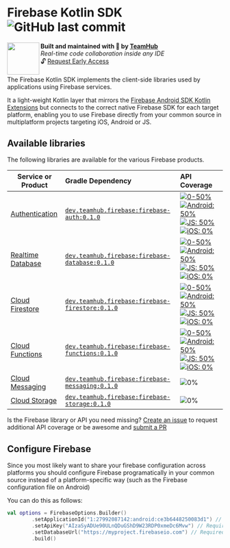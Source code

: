 <h1 align="left">Firebase Kotlin SDK <img alt="GitHub last commit" src="https://img.shields.io/github/last-commit/teamhubapp/firebase-kotlin-sdk?style=flat-square"></h1>
<img align="left" width="75px" src="https://avatars2.githubusercontent.com/u/42865805?s=200&v=4"> 
  <b>Built and maintained with 🧡 by <a href="https://teamhub.dev">TeamHub</a></b><br/>
  <i>Real-time code collaboration inside any IDE</i><br/>
  🔓 <a href="https://teamhub.typeform.com/to/uSS8cv">Request Early Access</a>
<h4></h4>

The Firebase Kotlin SDK implements the client-side libraries used by applications using Firebase services. 

It a light-weight Kotlin layer that mirrors the [Firebase Android SDK Kotlin Extensions](https://firebase.github.io/firebase-android-sdk/reference/kotlin/firebase-ktx/) but connects to the correct native Firebase SDK for each target platform, enabling you to use Firebase directly from your common source in multiplatform projects targeting iOS, Android or JS.

## Available libraries

The following libraries are available for the various Firebase products.

| Service or Product	                                                                 | Gradle Dependency                                                                                                                   | API Coverage                                                                                                                                                                                                               |
| ------------------------------------------------------------------------------------ | :-----------------------------------------------------------------------------------------------------------------------------------|:-------------------------------------------------------------------------------------------------------------------------------------------------------------------------------------------------------------------------- |
| [Authentication](https://firebase.google.com/docs/auth#kotlin-android)               | [`dev.teamhub.firebase:firebase-auth:0.1.0`](https://mvnrepository.com/artifact/dev.teamhub.firebase/firebase-auth/0.1.0)           | [![0-50%](https://img.shields.io/badge/-0--50%25-red?style=flat-square)](/firebase-auth/src/commonMain/kotlin/dev/teamhub/firebase/auth/auth.kt) [![Android: 50%](https://img.shields.io/badge/Android-50%25-green?style=flat-square)](/firebase-auth/src/androidMain/kotlin/dev/teamhub/firebase/auth/auth.kt) [![JS: 50%](https://img.shields.io/badge/Web-50%25-red?style=flat-square)](/firebase-auth/src/jsMain/kotlin/dev/teamhub/firebase/auth/auth.kt) [![iOS: 0%](https://img.shields.io/badge/iOS-0%25-blue?style=flat-square)](/firebase-auth/src/iosMain/kotlin/dev/teamhub/firebase/auth/auth.kt) |
| [Realtime Database](https://firebase.google.com/docs/database#kotlin-android)        | [`dev.teamhub.firebase:firebase-database:0.1.0`](https://mvnrepository.com/artifact/dev.teamhub.firebase/firebase-database/0.1.0)   | [![0-50%](https://img.shields.io/badge/-0--50%25-red?style=flat-square)](/firebase-database/src/commonMain/kotlin/dev/teamhub/firebase/auth/database.kt) [![Android: 50%](https://img.shields.io/badge/Android-50%25-green?style=flat-square)](/firebase-database/src/androidMain/kotlin/dev/teamhub/firebase/database/database.kt) [![JS: 50%](https://img.shields.io/badge/Web-50%25-red?style=flat-square)](/firebase-database/src/jsMain/kotlin/dev/teamhub/firebase/database/database.kt) [![iOS: 0%](https://img.shields.io/badge/iOS-0%25-blue?style=flat-square)](/firebase-database/src/iosMain/kotlin/dev/teamhub/firebase/database/database.kt) |
| [Cloud Firestore](https://firebase.google.com/docs/firestore#kotlin-android)         | [`dev.teamhub.firebase:firebase-firestore:0.1.0`](https://mvnrepository.com/artifact/dev.teamhub.firebase/firebase-firestore/0.1.0) | [![0-50%](https://img.shields.io/badge/-0--50%25-red?style=flat-square)](/firebase-firestore/src/commonMain/kotlin/dev/teamhub/firebase/firestore/firestore.kt) [![Android: 50%](https://img.shields.io/badge/Android-50%25-green?style=flat-square)](/firebase-auth/src/androidMain/kotlin/dev/teamhub/firebase/firestore/firestore.kt) [![JS: 50%](https://img.shields.io/badge/Web-50%25-red?style=flat-square)](/firebase-firestore/src/jsMain/kotlin/dev/teamhub/firebase/firestore/firestore.kt) [![iOS: 0%](https://img.shields.io/badge/iOS-0%25-blue?style=flat-square)](/firebase-firestore/src/iosMain/kotlin/dev/teamhub/firebase/firestore/firestore.kt) |
| [Cloud Functions](https://firebase.google.com/docs/functions/callable#kotlin-android)| [`dev.teamhub.firebase:firebase-functions:0.1.0`](https://mvnrepository.com/artifact/dev.teamhub.firebase/firebase-functions/0.1.0) | [![0-50%](https://img.shields.io/badge/-0--50%25-orange?style=flat-square)](/firebase-functions/src/commonMain/kotlin/dev/teamhub/firebase/functions/functions.kt) [![Android: 50%](https://img.shields.io/badge/Android-50%25-green?style=flat-square)](/firebase-functions/src/androidMain/kotlin/dev/teamhub/firebase/functions/functions.kt) [![JS: 50%](https://img.shields.io/badge/Web-50%25-red?style=flat-square)](/firebase-functions/src/jsMain/kotlin/dev/teamhub/firebase/functions/functions.kt) [![iOS: 0%](https://img.shields.io/badge/iOS-0%25-blue?style=flat-square)](/firebase-functions/src/iosMain/kotlin/dev/teamhub/firebase/functions/functions.kt) |
| [Cloud Messaging](https://firebase.google.com/docs/messaging#kotlin-android)         | [`dev.teamhub.firebase:firebase-messaging:0.1.0`](https://mvnrepository.com/artifact/dev.teamhub.firebase/firebase-messaging/0.1.0) | ![0%](https://img.shields.io/badge/-0%25-lightgrey?style=flat-square) |
| [Cloud Storage](https://firebase.google.com/docs/storage#kotlin-android)             | [`dev.teamhub.firebase:firebase-storage:0.1.0`](https://mvnrepository.com/artifact/dev.teamhub.firebase/firebase-storage/0.1.0)     | ![0%](https://img.shields.io/badge/-0%25-lightgrey?style=flat-square) |

Is the Firebase library or API you need missing? [Create an issue](https://github.com/TeamHubApp/firebase-kotlin-sdk/issues/new?labels=API+coverage&template=increase-api-coverage.md&title=Add+%5Bclass+name%5D.%5Bfunction+name%5D+to+%5Blibrary+name%5D+for+%5Bplatform+names%5D) to request additional API coverage or be awesome and [submit a PR](https://github.com/TeamHubApp/firebase-kotlin-sdk/fork)

## Configure Firebase

Since you most likely want to share your firebase configuration across platforms you should configure Firebase programatically in your common source instead of a platform-specific way (such as the Firebase configuration file on Android)

You can do this as follows:

```kotlin
val options = FirebaseOptions.Builder()
        .setApplicationId("1:27992087142:android:ce3b6448250083d1") // Required for Analytics.
        .setApiKey("AIzaSyADUe90ULnQDuGShD9W23RDP0xmeDc6Mvw") // Required for Auth.
        .setDatabaseUrl("https://myproject.firebaseio.com") // Required for RTDB.
        .build()
```
